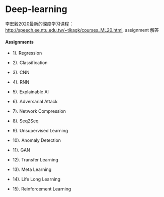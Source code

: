 # Deep-learning

李宏毅2020最新的深度学习课程：http://speech.ee.ntu.edu.tw/~tlkagk/courses_ML20.html, assignment 解答

#### Assignments

- 1).  Regression
- 2).  Classification
- 3).  CNN
- 4).  RNN
- 5).  Explainable AI
- 6).  Adversarial Attack
- 7).  Network Compression
- 8).  Seq2Seq
- 9).  Unsupervised Learning

- 10).  Anomaly Detection

- 11).  GAN

- 12).  Transfer Learning

- 13).  Meta Learning

- 14).  Life Long Learning

- 15).  Reinforcement Learning



